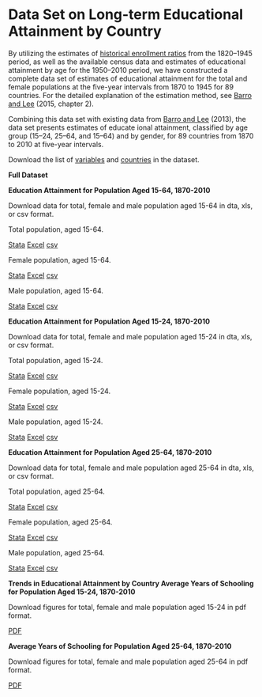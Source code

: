 ﻿# Data Set on Long-term Educational Attainment by Country

By utilizing the estimates of  [historical enrollment ratios](/Enroll.md) from the 1820–1945 period, as well as the available census data and estimates of educational attainment by age for the 1950–2010 period, we have constructed a complete data set of estimates of educational attainment for the total and female populations at the five-year intervals from 1870 to 1945 for 89 countries. For the detailed explanation of the estimation method, see  [Barro and Lee](http://www.amazon.com/Education-Matters-Global-Schooling-Century/dp/0199379238/ref=sr_1_1?ie=UTF8&qid=1435965474&sr=8-1&keywords=Education+Matters%3A+Global+Schooling+Gains+from+the+19th+to+the+21st+Century)  (2015, chapter 2).

Combining this data set with existing data from  [Barro and Lee](http://www.barrolee.com/) (2013), the data set presents estimates of educate ional attainment, classified by age group (15–24, 25–64, and 15–64) and by gender, for 89 countries from 1870 to 2010 at five-year intervals.

Download the list of  [variables](/OUP/OUPDefi.md)  and [countries](/OUP/OUPList.md)  in the dataset.

**Full Dataset**


**Education Attainment for Population Aged 15-64, 1870-2010**

Download data for total, female and male population aged 15-64 in dta, xls, or csv format.

Total population, aged 15-64.

[Stata](/OUP/OUP_long_MF1564_v1.dta)  [Excel](/OUP/OUP_long_MF1564_v1.xls) [csv](/OUP/OUP_long_MF1564_v1.csv)

Female population, aged 15-64.

[Stata](/OUP/OUP_long_F1564_v1.dta) [Excel](/OUP/OUP_long_F1564_v1.xls) [csv](/OUP/OUP_long_F1564_v1.csv)

Male population, aged 15-64.

[Stata](/OUP/OUP_long_M1564_v1.dta) [Excel](/OUP/OUP_long_M1564_v1.xls) [csv](/OUP/OUP_long_M1564_v1.csv)

**Education Attainment for Population Aged 15-24, 1870-2010**

Download data for total, female and male population aged 15-24 in dta, xls, or csv format.

Total population, aged 15-24. 

[Stata](/OUP/OUP_long_MF1524_v1.dta) [Excel](/OUP/OUP_long_MF1524_v1.xls) [csv](/OUP/OUP_long_MF1524_v1.csv)

Female population, aged 15-24.

[Stata](/OUP/OUP_long_F1524_v1.dta) [Excel](/OUP/OUP_long_F1524_v1.xls) [csv](/OUP/OUP_long_F1524_v1.csv)

Male population, aged 15-24.

[Stata](/OUP/OUP_long_M1524_v1.dta) [Excel](/OUP/OUP_long_M1524_v1.xls) [csv](/OUP/OUP_long_M1524_v1.csv)

**Education Attainment for Population Aged 25-64, 1870-2010**

Download data for total, female and male population aged 25-64 in dta, xls, or csv format.

Total population, aged 25-64.

[Stata](/OUP/OUP_long_MF2564_v1.dta) [Excel](/OUP/OUP_long_MF2564_v1.xls) [csv](/OUP/OUP_long_MF2564_v1.csv)

Female population, aged 25-64.

[Stata](/OUP/OUP_long_F2564_v1.dta) [Excel](/OUP/OUP_long_F2564_v1.xls) [csv](/OUP/OUP_long_F2564_v1.csv)

Male population, aged 25-64.

[Stata](/OUP/OUP_long_M2564_v1.dta) [Excel](/OUP/OUP_long_M2564_v1.xls) [csv](/OUP/OUP_long_M2564_v1.csv)

**Trends in Educational Attainment by Country
Average Years of Schooling for Population Aged 15-24, 1870-2010**

Download figures for total, female and male population aged 15-24 in pdf format.

[PDF](/OUP/OUP_long1524_v1.pdf)

**Average Years of Schooling for Population Aged 25-64, 1870-2010**

Download figures for total, female and male population aged 25-64 in pdf format.

[PDF](/OUP/OUP_long2564_v1.pdf)

